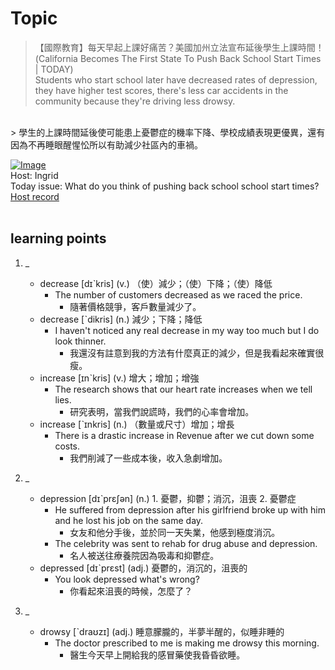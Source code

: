 # Topic

> 【國際教育】每天早起上課好痛苦？美國加州立法宣布延後學生上課時間！ (California Becomes The First State To Push Back School Start Times | TODAY) <br>
> Students who start school later have decreased rates of depression, they have higher test scores, there's less car accidents in the community because they're driving less drowsy.
 <br>
> 學生的上課時間延後使可能患上憂鬱症的機率下降、學校成績表現更優異，還有因為不再睡眼醒惺忪所以有助減少社區內的車禍。

 <br>

[![Image](https://cdn.voicetube.com/assets/thumbnails/fBMlWTTSa2c.jpg)](https://www.youtube.com/embed/fBMlWTTSa2c?rel=0&showinfo=0&cc_load_policy=0&controls=1&autoplay=1&iv_load_policy=3&playsinline=1&wmode=transparent&start=41&end=54&enablejsapi=1&origin=https://tw.voicetube.com&widgetid=1)<br>
Host: Ingrid
<br>Today issue: What do you think of pushing back school school start times?
<br>
[Host record](https://cdn.voicetube.com/tmp/everyday_records/ingrid.wang_vt_50297/3697.mp3)
<br><br>
## learning points
1. _
	* decrease [dɪˋkris] (v.) （使）減少；（使）下降；（使）降低
		- The number of customers decreased as we raced the price.
			+ 隨著價格競爭，客戶數量減少了。
	* decrease  [ˋdikris] (n.) 減少；下降；降低
		- I haven't noticed any real decrease in my way too much but I do look thinner.
			+ 我還沒有註意到我的方法有什麼真正的減少，但是我看起來確實很瘦。
	* increase [ɪnˋkris] (v.) 增大；增加；增強
		- The research shows that our heart rate increases when we tell lies.
			+ 研究表明，當我們說謊時，我們的心率會增加。
	* increase [ˋɪnkris] (n.) （數量或尺寸）增加；增長
		- There is a drastic increase in Revenue after we cut down some costs.
			+ 我們削減了一些成本後，收入急劇增加。

2. _
	* depression [dɪˋprɛʃən] (n.) 1. 憂鬱，抑鬱；消沉，沮喪 2. 憂鬱症
		- He suffered from depression after his girlfriend broke up with him and he lost his job on the same day.
			+ 女友和他分手後，並於同一天失業，他感到極度消沉。
		- The celebrity was sent to rehab for drug abuse and depression.
			+ 名人被送往療養院因為吸毒和抑鬱症。
	* depressed [dɪˋprɛst] (adj.) 憂鬱的，消沉的，沮喪的
		- You look depressed what's wrong?
			+ 你看起來沮喪的時候，怎麼了？

3. _
	* drowsy [ˋdraʊzɪ] (adj.)  睡意朦朧的，半夢半醒的，似睡非睡的
		- The doctor prescribed to me is making me drowsy this morning.
			+ 醫生今天早上開給我的感冒藥使我昏昏欲睡。
